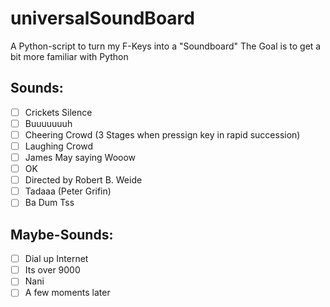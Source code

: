 # universalSoundBoard
A Python-script to turn my F-Keys into a "Soundboard"
The Goal is to get a bit more familiar with Python

## Sounds:
- [ ] Crickets Silence
- [ ] Buuuuuuuh
- [ ] Cheering Crowd (3 Stages when pressign key in rapid succession)
- [ ] Laughing Crowd
- [ ] James May saying Wooow
- [ ] OK
- [ ] Directed by Robert B. Weide
- [ ] Tadaaa (Peter Grifin)
- [ ] Ba Dum Tss

## Maybe-Sounds:
- [ ] Dial up Internet
- [ ] Its over 9000
- [ ] Nani
- [ ] A few moments later
